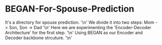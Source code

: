 # BEGAN-For-Spouse-Prediction
It's a directory for spouse prediction. '\n'
We divide it into two steps: Mom -> Son, Son -> Dad  '\n'
Here we are experimenting the 'Encoder-Decoder Architecture' for the first step.  '\n'
Using BEGAN as our Encoder and Decoder backbone strcuture.  '\n'
